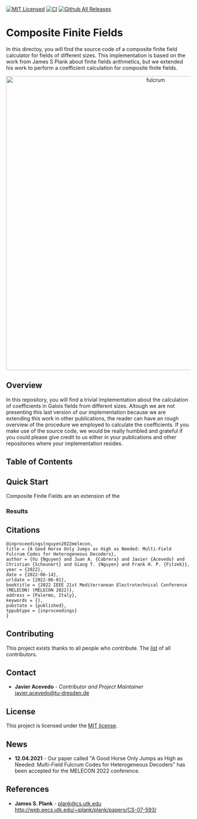 [![MIT Licensed](https://img.shields.io/github/license/jracevedob/composite_finite_fields)](https://github.com/jracevedob/composite_finite_fields/blob/main/LICENSE)
[![CI](https://github.com/jracevedob/composite_finite_fields/actions/workflows/build.yml/badge.svg)](https://github.com/jracevedob/composite_finite_fields/actions/workflows/build.yml)
[![Github All Releases](https://img.shields.io/github/downloads/jracevedob/Post-Shannon-SDR/total.svg)]()


# Composite Finite Fields

In this directoy, you will find the source code of a composite finite field calculator for fields of different sizes. This implementation is based on the work from James S Plank about finite fields arithmetics, but 
we extended his work to perform a coefficient calculation for composite finite fields.

<p align="center">
<img alt="fulcrum" src="https://github.com/jracevedob/composite_finite_fields/blob/main/figures/FNC-compositeff-encoding.png" width="800">
</p>


## Overview
In this repository, you will find a trivial implementation about the calculation of coefficients in Galois fields from different sizes. Altough we are not presenting this last version of our implementation
because we are extending this work in other publications, the reader can have an rough overview of the procedure we employed to calculate the coefficients. If you make use of the source code,
we would be really humbled and grateful if you could please give credit to us either in your publications and other repositories where your implementation resides.

## Table of Contents
## Quick Start
Composite Finite Fields are an extension of the 

### Results

## Citations

```
@inproceedings{nguyen2022melecon,
title = {A Good Horse Only Jumps as High as Needed: Multi-Field Fulcrum Codes for Heterogeneous Decoders},
author = {Vu {Nguyen} and Juan A. {Cabrera} and Javier {Acevedo} and Christian {Scheunert} and Giang T. {Nguyen} and Frank H. P. {Fitzek}},
year = {2022},
date = {2022-06-14},
urldate = {2022-06-01},
booktitle = {2022 IEEE 21st Mediterranean Electrotechnical Conference (MELECON) (MELECON 2022)},
address = {Palermo, Italy},
keywords = {},
pubstate = {published},
tppubtype = {inproceedings}
}
```

## Contributing

This project exists thanks to all people who contribute.
The [list](./CONTRIBUTORS) of all contributors.


## Contact

* **Javier Acevedo** - *Contributor and Project Maintainer* javier.acevedo@tu-dresden.de

## License

This project is licensed under the [MIT license](./LICENSE).


## News

* **12.04.2021** - Our paper called "A Good Horse Only Jumps as High as Needed: Multi-Field Fulcrum Codes for Heterogeneous Decoders" has been accepted for the MELECON 2022 conference.


## References

* **James S. Plank** - plank@cs.utk.edu http://web.eecs.utk.edu/~jplank/plank/papers/CS-07-593/


